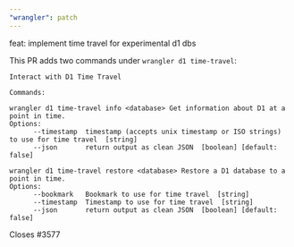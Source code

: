 ```yaml
---
"wrangler": patch
---
```


feat: implement time travel for experimental d1 dbs

This PR adds two commands under `wrangler d1 time-travel`:

```
Interact with D1 Time Travel

Commands:

wrangler d1 time-travel info <database> Get information about D1 at a point in time.
Options:
      --timestamp  timestamp (accepts unix timestamp or ISO strings) to use for time travel  [string]
      --json       return output as clean JSON  [boolean] [default: false]

wrangler d1 time-travel restore <database> Restore a D1 database to a point in time.
Options:
      --bookmark   Bookmark to use for time travel  [string]
      --timestamp  Timestamp to use for time travel  [string]
      --json       return output as clean JSON  [boolean] [default: false]
```

Closes #3577

